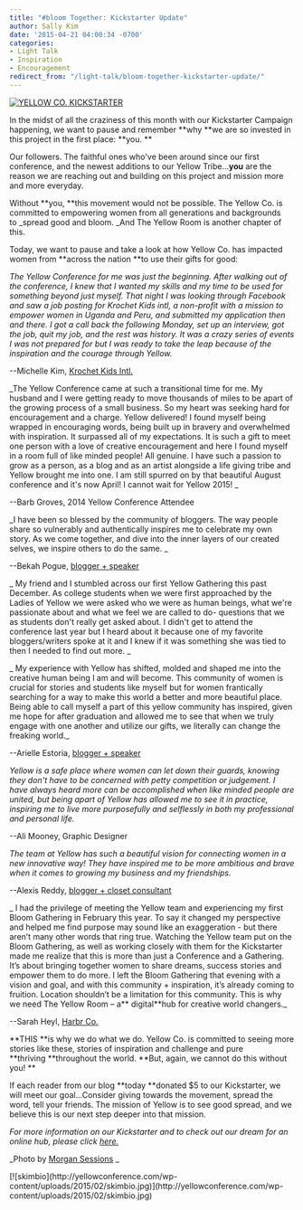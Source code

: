 ```yaml
---
title: "#bloom Together: Kickstarter Update"
author: Sally Kim
date: '2015-04-21 04:00:34 -0700'
categories:
- Light Talk
- Inspiration
- Encouragement
redirect_from: "/light-talk/bloom-together-kickstarter-update/"
---
```


[![YELLOW CO. KICKSTARTER](http://yellowconference.com/wp-content/uploads/2015/04/photo-1421986527537-888d998adb74.jpg)](http://yellowconference.com/wp-content/uploads/2015/04/photo-1421986527537-888d998adb74.jpg)

In the midst of all the craziness of this month with our Kickstarter Campaign happening, we want to pause and remember **why **we are so invested in this project in the first place: **you. **

Our followers. The faithful ones who've been around since our first conference, and the newest additions to our Yellow Tribe...**you** are the reason we are reaching out and building on this project and mission more and more everyday.

Without **you, **this movement would not be possible. The Yellow Co. is committed to empowering women from all generations and backgrounds to _spread good and bloom. _And The Yellow Room is another chapter of this.

Today, we want to pause and take a look at how Yellow Co. has impacted women from **across the nation **to use their gifts for good:

<div>

_The Yellow Conference for me was just the beginning. After walking out of the conference, I knew that I wanted my skills and my time to be used for something beyond just myself. That night I was looking through Facebook and saw a job posting for Krochet Kids intl, a non-profit with a mission to empower women in Uganda and Peru, and submitted my application then and there. I got a call back the following Monday, set up an interview, got the job, quit my job, and the rest was history. It was a crazy series of events I was not prepared for but I was ready to take the leap because of the inspiration and the courage through Yellow._

--Michelle Kim, [Krochet Kids Intl.](http://www.krochetkids.org/)

_The Yellow Conference came at such a transitional time for me. My husband and I were getting ready to move thousands of miles to be apart of the growing process of a small business. So my heart was seeking hard for encouragement and a charge. Yellow delivered! I found myself being wrapped in encouraging words, being built up in bravery and overwhelmed with inspiration. It surpassed all of my expectations. It is such a gift to meet one person with a love of creative encouragement and here I found myself in a room full of like minded people! All genuine. I have such a passion to grow as a person, as a blog and as an artist alongside a life giving tribe and Yellow brought me into one. I am still spurred on by that beautiful August conference and it's now April! I cannot wait for Yellow 2015! _

--Barb Groves, 2014 Yellow Conference Attendee

_I have been so blessed by the community of bloggers. The way people share so vulnerably and authentically inspires me to celebrate my own story. As we come together, and dive into the inner layers of our created selves, we inspire others to do the same. _

--Bekah Pogue, [blogger + speaker](http://www.upcycledjane.com/)

_ My friend and I stumbled across our first Yellow Gathering this past December. As college students when we were first approached by the Ladies of Yellow we were asked who we were as human beings, what we're passionate about and what we feel we are called to do- questions that we as students don't really get asked about. I didn't get to attend the conference last year but I heard about it because one of my favorite bloggers/writers spoke at it and I knew if it was something she was tied to then I needed to find out more. _

_ My experience with Yellow has shifted, molded and shaped me into the creative human being I am and will become. This community of women is crucial for stories and students like myself but for women frantically searching for a way to make this world a better and more beautiful place. Being able to call myself a part of this yellow community has inspired, given me hope for after graduation and allowed me to see that when we truly engage with one another and utilize our gifts, we literally can change the freaking world._

--Arielle Estoria, [blogger + speaker](http://chroniclesofalioness.com/)

_Yellow is a safe place where women can let down their guards, knowing they don't have to be concerned with petty competition or judgement. I have always heard more can be accomplished when like minded people are united, but being apart of Yellow has allowed me to see it in practice, inspiring me to live more purposefully and selflessly in both my professional and personal life._

--Ali Mooney, Graphic Designer

_The team at Yellow has such a beautiful vision for connecting women in a new innovative way! They have inspired me to be more ambitious and brave when it comes to growing my business and my friendships._

--Alexis Reddy, [blogger + closet consultant](http://alexisatarian.com/)

_ I had the privilege of meeting the Yellow team and experiencing my first Bloom Gathering in February this year. To say it changed my perspective and helped me find purpose may sound like an exaggeration - but there aren’t many other words that ring true. Watching the Yellow team put on the Bloom Gathering, as well as working closely with them for the Kickstarter made me realize that this is more than just a Conference and a Gathering. It’s about bringing together women to share dreams, success stories and empower them to do more. I left the Bloom Gathering that evening with a vision and goal, and with this community + inspiration, it’s already coming to fruition. Location shouldn’t be a limitation for this community. This is why we need The Yellow Room – a** digital**hub for creative world changers._

--Sarah Heyl, [Harbr Co.](http://harbr.co/)

**THIS **is why we do what we do. Yellow Co. is committed to seeing more stories like these, stories of inspiration and challenge and pure **thriving **throughout the world. **But, again, we cannot do this without you! **

If each reader from our blog **today **donated $5 to our Kickstarter, we will meet our goal...Consider giving towards the movement, spread the word, tell your friends. The mission of Yellow is to see good spread, and we believe this is our next step deeper into that mission.

_For more information on our Kickstarter and to check out our dream for an online hub, please click [here.](https://www.kickstarter.com/projects/1439745204/the-yellow-room-a-digital-hub-for-creative-world-c)_

_Photo by [Morgan Sessions](http://www.morgansessions.com/?utm_source=Unsplash&utm_medium=website&utm_campaign=unsplash) _

</div>

<div>

<div dir="ltr">

<div>[![skimbio](http://yellowconference.com/wp-content/uploads/2015/02/skimbio.jpg)](http://yellowconference.com/wp-content/uploads/2015/02/skimbio.jpg)</div>

</div>

</div>

